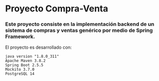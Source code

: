 # Proyecto Compra-Venta
### Este proyecto consiste en la implementación backend de un sistema de compras y ventas genérico por medio de Spring Framework.

El proyecto es desarrollado con:

```
java version "1.8.0_311"
Apache Maven 3.8.2
Spring Boot 2.5.5
Mockito 3.7.0
PostgreSQL 14
```